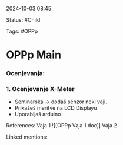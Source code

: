 2024-10-03 08:45

Status: #Child 

Tags: #OPPp

# OPPp Main
### Ocenjevanja:
### 1. Ocenjevanje X-Meter
- Seminarska -> dodaš senzor neki vaji.
- Prikažeš meritve na LCD Displayu
- Uporabljaš arduino



References:
Vaja 1 ![[OPPp Vaja 1.doc]]
Vaja 2


Linked mentions: